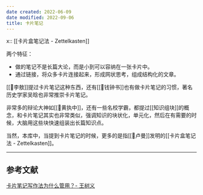 ```yaml
---
date created: 2022-06-09
date modified: 2022-09-06
title: 卡片笔记
---
```


x:: [[卡片盒笔记法 - Zettelkasten]]

两个特征：

- 做的笔记不是长篇大论，而是小到可以容纳在一张卡片中。
- 通过链接，将众多卡片连接起来，形成网状思考，组成结构化的文章。

[[🧑李敖]]提过卡片笔记这种东西，还有[[🧑钱钟书]]也有做卡片笔记的习惯，著名历史学家吴晗也非常推崇卡片笔记。

非常多的辩论大神如[[🧑黄执中]]，还有一些名校学霸，都提过[[知识组块]]的概念，和卡片笔记其实也非常类似，强调知识的块状化，单元化，然后在有需要的时候，大脑用这些块快速组装出长篇知识点。

当然，本库中，当提到卡片笔记的时候，更多的是指[[🧑卢曼]]发明的[[卡片盒笔记法 - Zettelkasten]]。

---

## 参考文献

[卡片笔记写作法为什么管用？- 王树义](https://mp.weixin.qq.com/s?__biz=MzIyODI1MzYyNA==&mid=2653543495&idx=1&sn=9def259a48536c9c4eb59e1d597742ae&chksm=f389b690c4fe3f86fb8bc2be75eca52635b359db98c2884105c245fa06f9ab6fd7baf9327092&scene=90&subscene=93&sessionid=1661886554&clicktime=1661886574&enterid=1661886574&ascene=56&fasttmpl_type=0&fasttmpl_fullversion=6307920-zh_CN-zip&fasttmpl_flag=0&realreporttime=1661886574649&devicetype=android-29&version=28001bb2&nettype=WIFI&abtest_cookie=AAACAA==&lang=zh_CN&session_us=gh_e23146f9a9cd&exportkey=AVSw+BvZGama7/CQI2M8+U4=&pass_ticket=8eUWK5OGe1DcdlDse9/NOlf8G0Z7BgtWYIgJ5jAw+WvYlfxLpGq2TBLZ+8Qf9Lt2&wx_header=3)
